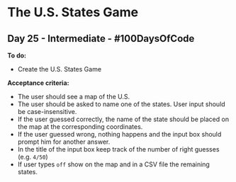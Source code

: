 # The U.S. States Game
## Day 25 - Intermediate - \#100DaysOfCode

**To do:**
* Create the U.S. States Game

**Acceptance criteria:**
* The user should see a map of the U.S.
* The user should be asked to name one of the states. User input should be case-insensitive.
* If the user guessed correctly, the name of the state should be placed on the map at the corresponding coordinates.
* If the user guessed wrong, nothing happens and the input box should prompt him for another answer.
* In the title of the input box keep track of the number of right guesses (e.g. `4/50`)
* If user types `off` show on the map and in a CSV file the remaining states.